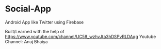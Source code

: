# Social-App
Android App like Twitter using Firebase

Built/Learned with the help of https://www.youtube.com/channel/UC58_wzhvJta3hDSPvRLDAqg Youtube Channel: Anuj Bhaiya
